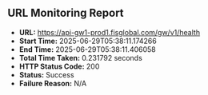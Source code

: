 ## URL Monitoring Report

- **URL:** https://api-gw1-prod1.fisglobal.com/gw/v1/health
- **Start Time:** 2025-06-29T05:38:11.174266
- **End Time:** 2025-06-29T05:38:11.406058
- **Total Time Taken:** 0.231792 seconds
- **HTTP Status Code:** 200
- **Status:** Success
- **Failure Reason:** N/A
